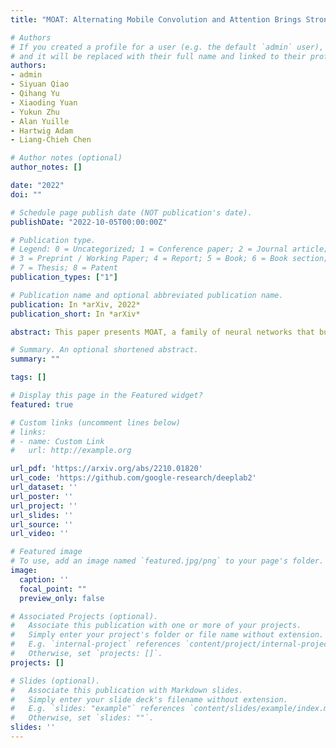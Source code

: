 ```yaml
---
title: "MOAT: Alternating Mobile Convolution and Attention Brings Strong Vision Models"

# Authors
# If you created a profile for a user (e.g. the default `admin` user), write the username (folder name) here 
# and it will be replaced with their full name and linked to their profile.
authors:
- admin
- Siyuan Qiao 
- Qihang Yu 
- Xiaoding Yuan
- Yukun Zhu
- Alan Yuille
- Hartwig Adam
- Liang-Chieh Chen

# Author notes (optional)
author_notes: []

date: "2022"
doi: ""

# Schedule page publish date (NOT publication's date).
publishDate: "2022-10-05T00:00:00Z"

# Publication type.
# Legend: 0 = Uncategorized; 1 = Conference paper; 2 = Journal article;
# 3 = Preprint / Working Paper; 4 = Report; 5 = Book; 6 = Book section;
# 7 = Thesis; 8 = Patent
publication_types: ["1"]

# Publication name and optional abbreviated publication name.
publication: In *arXiv, 2022*
publication_short: In *arXiv*

abstract: This paper presents MOAT, a family of neural networks that build on top of MObile convolution (i.e., inverted residual blocks) and ATtention. Unlike the current works that stack separate mobile convolution and transformer blocks, we effectively merge them into a MOAT block. Starting with a standard Transformer block, we replace its multi-layer perceptron with a mobile convolution block, and further reorder it before the self-attention operation. The mobile convolution block not only enhances the network representation capacity, but also produces better downsampled features. Our conceptually simple MOAT networks are surprisingly effective, achieving 89.1% top-1 accuracy on ImageNet-1K with ImageNet-22K pretraining. Additionally, MOAT can be seamlessly applied to downstream tasks that require large resolution inputs by simply converting the global attention to window attention. Thanks to the mobile convolution that effectively exchanges local information between pixels (and thus cross-windows), MOAT does not need the extra window-shifting mechanism. As a result, on COCO object detection, MOAT achieves 59.2% box AP with 227M model parameters (single-scale inference, and hard NMS), and on ADE20K semantic segmentation, MOAT attains 57.6% mIoU with 496M model parameters (single-scale inference). Finally, the tiny-MOAT family, obtained by simply reducing the channel sizes, also surprisingly outperforms several mobile-specific transformer-based models on ImageNet. We hope our simple yet effective MOAT will inspire more seamless integration of convolution and self-attention. Code is made publicly available.

# Summary. An optional shortened abstract.
summary: ""

tags: []

# Display this page in the Featured widget?
featured: true

# Custom links (uncomment lines below)
# links:
# - name: Custom Link
#   url: http://example.org

url_pdf: 'https://arxiv.org/abs/2210.01820'
url_code: 'https://github.com/google-research/deeplab2'
url_dataset: ''
url_poster: ''
url_project: ''
url_slides: ''
url_source: ''
url_video: ''

# Featured image
# To use, add an image named `featured.jpg/png` to your page's folder. 
image:
  caption: ''
  focal_point: ""
  preview_only: false

# Associated Projects (optional).
#   Associate this publication with one or more of your projects.
#   Simply enter your project's folder or file name without extension.
#   E.g. `internal-project` references `content/project/internal-project/index.md`.
#   Otherwise, set `projects: []`.
projects: []

# Slides (optional).
#   Associate this publication with Markdown slides.
#   Simply enter your slide deck's filename without extension.
#   E.g. `slides: "example"` references `content/slides/example/index.md`.
#   Otherwise, set `slides: ""`.
slides: ''
---
```

